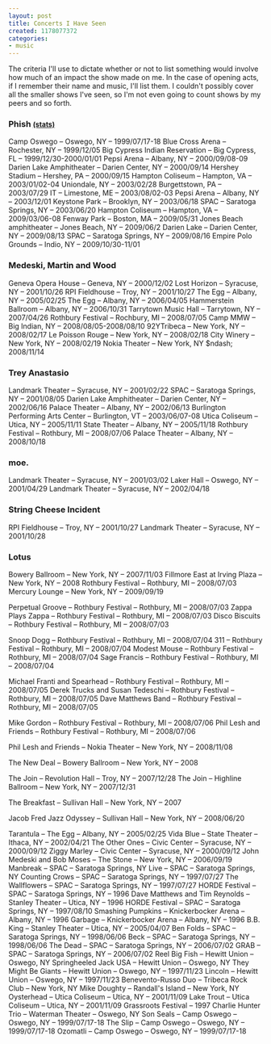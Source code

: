 ```yaml
---
layout: post
title: Concerts I Have Seen
created: 1178077372
categories:
- music
---
```

The criteria I'll use to dictate whether or not to list something would involve how much of an impact the show made  on me. In the case of opening acts, if I remember their name and music, I'll list them. I couldn't possibly cover all the smaller shows I've seen, so I'm not even going to count shows by my peers and so forth.
<!--break-->
<h3>Phish <a href="http://www.ihoz.com/cgi/statsfromfile?url=http://bubblehouse.org/phishshows.html"><small>(stats)</small></a></h3>
Camp Oswego &ndash; Oswego, NY &ndash; 1999/07/17-18
Blue Cross Arena &ndash; Rochester, NY &ndash; 1999/12/05
Big Cypress Indian Reservation &ndash; Big Cypress, FL &ndash; 1999/12/30-2000/01/01
Pepsi Arena &ndash; Albany, NY &ndash; 2000/09/08-09
Darien Lake Amphitheater &ndash; Darien Center, NY &ndash; 2000/09/14
Hershey Stadium &ndash; Hershey, PA &ndash; 2000/09/15
Hampton Coliseum &ndash; Hampton, VA &ndash; 2003/01/02-04
Uniondale, NY &ndash; 2003/02/28
Burgettstown, PA &ndash; 2003/07/29
IT &ndash; Limestone, ME &ndash; 2003/08/02-03
Pepsi Arena &ndash; Albany, NY &ndash; 2003/12/01
Keystone Park &ndash; Brooklyn, NY &ndash; 2003/06/18
SPAC &ndash; Saratoga Springs, NY &ndash; 2003/06/20
Hampton Coliseum &ndash; Hampton, VA &ndash; 2009/03/06-08
Fenway Park &ndash; Boston, MA &ndash; 2009/05/31
Jones Beach amphitheater &ndash; Jones Beach, NY &ndash; 2009/06/2
Darien Lake &ndash; Darien Center, NY &ndash; 2009/08/13
SPAC &ndash; Saratoga Springs, NY &ndash; 2009/08/16
Empire Polo Grounds &ndash; Indio, NY &ndash; 2009/10/30-11/01

<h3>Medeski, Martin and Wood</h3>
Geneva Opera House &ndash; Geneva, NY &ndash; 2000/12/02
Lost Horizon &ndash; Syracuse, NY &ndash; 2001/10/26
RPI Fieldhouse &ndash; Troy, NY &ndash; 2001/10/27
The Egg &ndash; Albany, NY &ndash; 2005/02/25
The Egg &ndash; Albany, NY &ndash; 2006/04/05
Hammerstein Ballroom &ndash; Albany, NY &ndash; 2006/10/31
Tarrytown Music Hall &ndash; Tarrytown, NY &ndash; 2007/04/26
Rothbury Festival &ndash; Rochbury, MI &ndash; 2008/07/05
Camp MMW &ndash; Big Indian, NY &ndash; 2008/08/05-2008/08/10
92YTribeca &ndash; New York, NY &ndash; 2008/02/17
Le Poisson Rouge &ndash; New York, NY &ndash; 2008/02/18
City Winery &ndash; New York, NY &ndash; 2008/02/19
Nokia Theater &ndash; New York, NY $ndash; 2008/11/14

<h3>Trey Anastasio</h3>
Landmark Theater &ndash; Syracuse, NY &ndash; 2001/02/22
SPAC &ndash; Saratoga Springs, NY &ndash; 2001/08/05
Darien Lake Amphitheater &ndash; Darien Center, NY &ndash; 2002/06/16
Palace Theater &ndash; Albany, NY &ndash; 2002/06/13
Burlington Performing Arts Center &ndash; Burlington, VT &ndash; 2003/06/07-08
Utica Coliseum &ndash; Utica, NY &ndash; 2005/11/11
State Theater &ndash; Albany, NY &ndash; 2005/11/18
Rothbury Festival &ndash; Rothbury, MI &ndash; 2008/07/06
Palace Theater &ndash; Albany, NY &ndash; 2008/10/18

<h3>moe.</h3>
Landmark Theater &ndash; Syracuse, NY &ndash; 2001/03/02
Laker Hall &ndash; Oswego, NY &ndash; 2001/04/29
Landmark Theater &ndash; Syracuse, NY &ndash; 2002/04/18

<h3>String Cheese Incident</h3>
RPI Fieldhouse &ndash; Troy, NY &ndash; 2001/10/27
Landmark Theater &ndash; Syracuse, NY &ndash; 2001/10/28

<h3>Lotus</h3>
Bowery Ballroom &ndash; New York, NY &ndash; 2007/11/03
Fillmore East at Irving Plaza &ndash; New York, NY &ndash; 2008
Rothbury Festival &ndash; Rothbury, MI &ndash; 2008/07/03
Mercury Lounge &ndash; New York, NY &ndash; 2009/09/19

Perpetual Groove &ndash; Rothbury Festival &ndash; Rothbury, MI &ndash; 2008/07/03
Zappa Plays Zappa &ndash; Rothbury Festival &ndash; Rothbury, MI &ndash; 2008/07/03
Disco Biscuits &ndash; Rothbury Festival &ndash; Rothbury, MI &ndash; 2008/07/03

Snoop Dogg &ndash; Rothbury Festival &ndash; Rothbury, MI &ndash; 2008/07/04
311 &ndash; Rothbury Festival &ndash; Rothbury, MI &ndash; 2008/07/04
Modest Mouse &ndash; Rothbury Festival &ndash; Rothbury, MI &ndash; 2008/07/04
Sage Francis &ndash; Rothbury Festival &ndash; Rothbury, MI &ndash; 2008/07/04

Michael Franti and Spearhead &ndash; Rothbury Festival &ndash; Rothbury, MI &ndash; 2008/07/05
Derek Trucks and Susan Tedeschi &ndash; Rothbury Festival &ndash; Rothbury, MI &ndash; 2008/07/05
Dave Matthews Band &ndash; Rothbury Festival &ndash; Rothbury, MI &ndash; 2008/07/05

Mike Gordon &ndash; Rothbury Festival &ndash; Rothbury, MI &ndash; 2008/07/06
Phil Lesh and Friends &ndash; Rothbury Festival &ndash; Rothbury, MI &ndash; 2008/07/06

Phil Lesh and Friends &ndash; Nokia Theater &ndash; New York, NY &ndash; 2008/11/08

The New Deal &ndash; Bowery Ballroom &ndash; New York, NY &ndash; 2008

The Join &ndash; Revolution Hall &ndash; Troy, NY &ndash; 2007/12/28
The Join &ndash; Highline Ballroom &ndash; New York, NY &ndash; 2007/12/31

The Breakfast &ndash; Sullivan Hall &ndash; New York, NY &ndash; 2007

Jacob Fred Jazz Odyssey &ndash; Sullivan Hall &ndash; New York, NY &ndash; 2008/06/20

Tarantula &ndash; The Egg &ndash; Albany, NY &ndash; 2005/02/25
Vida Blue &ndash; State Theater &ndash; Ithaca, NY &ndash; 2002/04/21
The Other Ones &ndash; Civic Center &ndash; Syracuse, NY &ndash; 2000/09/12
Ziggy Marley &ndash; Civic Center &ndash; Syracuse, NY &ndash; 2000/09/12
John Medeski and Bob Moses &ndash; The Stone &ndash; New York, NY &ndash; 2006/09/19
Manbreak &ndash; SPAC &ndash; Saratoga Springs, NY
Live &ndash; SPAC &ndash; Saratoga Springs, NY
Counting Crows &ndash; SPAC &ndash; Saratoga Springs, NY &ndash; 1997/07/27
The Wallflowers &ndash; SPAC &ndash; Saratoga Springs, NY &ndash; 1997/07/27
HORDE Festival &ndash; SPAC &ndash; Saratoga Springs, NY &ndash; 1996
Dave Matthews and Tim Reynolds &ndash; Stanley Theater &ndash; Utica, NY &ndash; 1996
HORDE Festival &ndash; SPAC &ndash; Saratoga Springs, NY &ndash; 1997/08/10
Smashing Pumpkins &ndash; Knickerbocker Arena &ndash; Albany, NY &ndash; 1996
Garbage &ndash; Knickerbocker Arena &ndash; Albany, NY &ndash; 1996
B.B. King &ndash; Stanley Theater &ndash; Utica, NY &ndash; 2005/04/07
Ben Folds &ndash; SPAC &ndash; Saratoga Springs, NY &ndash; 1998/06/06
Beck &ndash; SPAC &ndash; Saratoga Springs, NY &ndash; 1998/06/06
The Dead &ndash; SPAC &ndash; Saratoga Springs, NY &ndash; 2006/07/02
GRAB &ndash; SPAC &ndash; Saratoga Springs, NY &ndash; 2006/07/02
Reel Big Fish &ndash; Hewitt Union &ndash; Oswego, NY
Springheeled Jack USA &ndash; Hewitt Union &ndash; Oswego, NY
They Might Be Giants &ndash; Hewitt Union &ndash; Oswego, NY &ndash; 1997/11/23
Lincoln &ndash; Hewitt Union &ndash; Oswego, NY &ndash; 1997/11/23
Benevento-Russo Duo &ndash; Tribeca Rock Club &ndash; New York, NY
Mike Doughty &ndash; Randall's Island &ndash; New York, NY
Oysterhead &ndash; Utica Coliseum &ndash; Utica, NY &ndash; 2001/11/09
Lake Trout &ndash; Utica Coliseum &ndash; Utica, NY &ndash; 2001/11/09
Grassroots Festival &ndash; 1997
Charlie Hunter Trio &ndash; Waterman Theater &ndash; Oswego, NY
Son Seals &ndash; Camp Oswego &ndash; Oswego, NY &ndash; 1999/07/17-18
The Slip &ndash; Camp Oswego &ndash; Oswego, NY &ndash; 1999/07/17-18
Ozomatli &ndash; Camp Oswego &ndash; Oswego, NY &ndash; 1999/07/17-18
